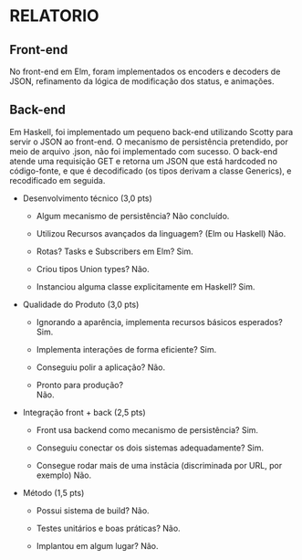 # RELATORIO

## Front-end

No front-end em Elm, foram implementados os encoders e decoders de JSON, refinamento da lógica de modificação dos status, e animações. 

## Back-end

Em Haskell, foi implementado um pequeno back-end utilizando Scotty para servir o JSON ao front-end. O mecanismo de persistência pretendido, por meio de arquivo .json, não foi implementado com sucesso. O back-end atende uma requisição GET e retorna um JSON que está hardcoded no código-fonte, e que é decodificado (os tipos derivam a classe Generics), e recodificado em seguida.

- Desenvolvimento técnico  (3,0 pts)
  - Algum mecanismo de persistência?
  Não concluído.

  - Utilizou Recursos avançados da linguagem? (Elm ou Haskell)
  Não.

  - Rotas? Tasks e Subscribers em Elm?
  Sim.

  - Criou tipos Union types?
  Não.
  
  - Instanciou alguma classe explicitamente em Haskell?
  Sim.

- Qualidade do Produto  (3,0 pts)
   - Ignorando a aparência, implementa recursos básicos esperados?
   Sim.

   - Implementa interações de forma eficiente?
   Sim.

   - Conseguiu polir a aplicação?
   Não.

   - Pronto para produção?	
   Não.

- Integração front + back   (2,5 pts)
  - Front usa backend como mecanismo de persistência?
  Sim.

  - Conseguiu conectar os dois sistemas adequadamente?
  Sim.

  - Consegue rodar mais de uma instâcia (discriminada por URL, por exemplo)
  Não.
   
- Método  (1,5 pts)
   - Possui sistema de build?
   Não.

   - Testes unitários e boas práticas?
   Não.

   - Implantou em algum lugar?
   Não.
